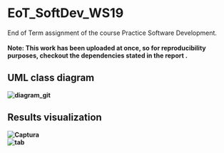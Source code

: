 # EoT_SoftDev_WS19
End of Term assignment of the course Practice Software Development. <br> <br>
 <b> Note: This work has been uploaded at once, so for reproducibility purposes, checkout the dependencies stated in the report <b>.
  
  
 ## UML class diagram
 
  ![diagram_git](https://user-images.githubusercontent.com/57723380/118104779-d9e7f800-b3db-11eb-9ede-e7771a73fd0c.JPG)


## Results visualization
![Captura](https://user-images.githubusercontent.com/57723380/118104908-056ae280-b3dc-11eb-8c17-3a2467b01d85.JPG)
<br>
![tab](https://user-images.githubusercontent.com/57723380/118105634-eae53900-b3dc-11eb-8288-0b4a3ecbc83c.JPG)
